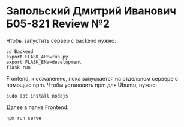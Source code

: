 # Запольский Дмитрий Иванович Б05-821 Review №2

Чтобы запустить сервер с backend нужно:
```
cd Backend
export FLASK_APP=run.py
export FLASK_ENV=development
flask run
```

Frontend, к сожалению, пока запускается на отдельном сервере с помощью npm.
Чтобы установить npm для Ubuntu, нужно:
```
sudo apt install nodejs
```
Далее в папке Frontend:
```
npm run serve
```
